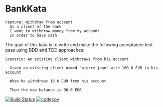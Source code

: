 # BankKata
```
Feature: Withdraw from account
  As a client of the bank
  I want to withdraw money from my account
  In order to have cash
```
The goal of this kata is to write and make the following acceptance test pass using BDD and TDD approaches: 
```
Scenario: An existing client withdraws from his account

  Given an existing client named "pierre-jean" with 100.0 EUR in his account

  When he withdraws 10.0 EUR from his account
  
  Then the new balance is 90.0 EUR 
```
[![Build Status](https://travis-ci.org/isaqrani/BankKata.svg?branch=master)](https://travis-ci.org/isaqrani/BankKata)
[![codecov](https://codecov.io/gh/isaqrani/Bank-kata/branch/master/graph/badge.svg)](https://codecov.io/gh/isaqrani/BankKata)
